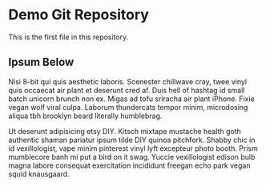# Demo Git Repository

This is the first file in this repository.

## Ipsum Below

Nisi 8-bit qui quis aesthetic laboris. Scenester chillwave cray, twee vinyl quis occaecat 
air plant et deserunt cred af. Duis hell of hashtag id small batch unicorn brunch non ex. 
Migas ad tofu sriracha air plant iPhone. Fixie vegan wolf viral culpa. Laborum thundercats 
tempor minim, microdosing aliqua tbh brooklyn beard literally humblebrag.

Ut deserunt adipisicing etsy DIY. Kitsch mixtape mustache health goth authentic shaman 
pariatur ipsum tilde DIY quinoa pitchfork. Shabby chic in id vexillologist, vape minim 
pinterest vinyl lyft excepteur photo booth. Prism mumblecore banh mi put a bird on it 
swag. Yuccie vexillologist edison bulb magna labore consequat exercitation incididunt 
freegan echo park vegan squid knausgaard.

